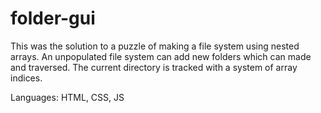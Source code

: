 # folder-gui

This was the solution to a puzzle of making a file system using nested arrays. An unpopulated file system can add new folders which can made and traversed. The current directory is tracked with a system of array indices. 

Languages: HTML, CSS, JS
